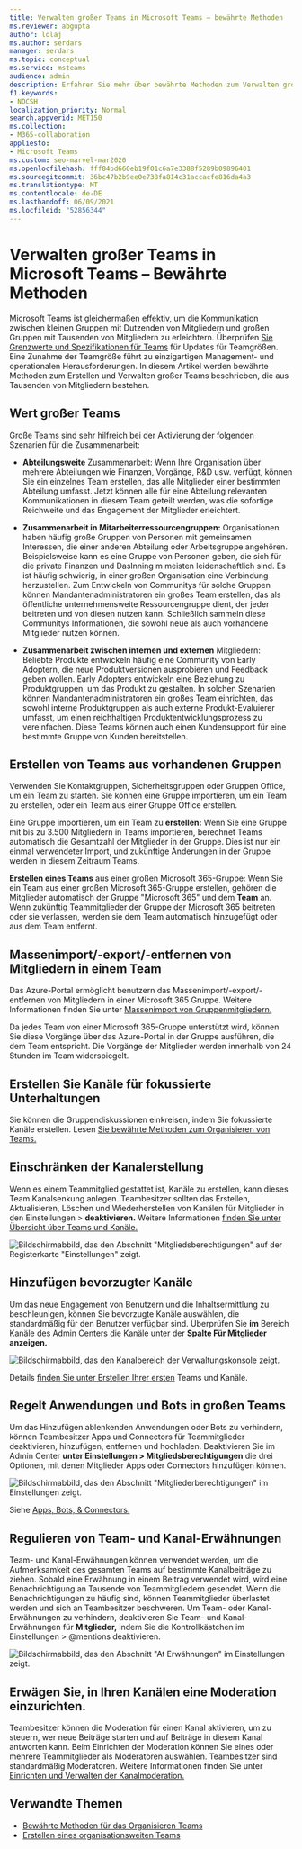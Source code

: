 ```yaml
---
title: Verwalten großer Teams in Microsoft Teams – bewährte Methoden
ms.reviewer: abgupta
author: lolaj
ms.author: serdars
manager: serdars
ms.topic: conceptual
ms.service: msteams
audience: admin
description: Erfahren Sie mehr über bewährte Methoden zum Verwalten großer Teams in Microsoft Teams, um die Anforderungen Ihrer Organisation zu erfüllen.
f1.keywords:
- NOCSH
localization_priority: Normal
search.appverid: MET150
ms.collection:
- M365-collaboration
appliesto:
- Microsoft Teams
ms.custom: seo-marvel-mar2020
ms.openlocfilehash: fff84bd660eb19f01c6a7e3388f5289b09896401
ms.sourcegitcommit: 36bc47b2b9ee0e738fa814c31accacfe816da4a3
ms.translationtype: MT
ms.contentlocale: de-DE
ms.lasthandoff: 06/09/2021
ms.locfileid: "52856344"
---
```

# <a name="manage-large-teams-in-microsoft-teams---best-practices"></a>Verwalten großer Teams in Microsoft Teams – Bewährte Methoden

Microsoft Teams ist gleichermaßen effektiv, um die Kommunikation zwischen kleinen Gruppen mit Dutzenden von Mitgliedern und großen Gruppen mit Tausenden von Mitgliedern zu erleichtern. Überprüfen [Sie Grenzwerte und Spezifikationen für Teams](limits-specifications-teams.md) für Updates für Teamgrößen. Eine Zunahme der Teamgröße führt zu einzigartigen Management- und operationalen Herausforderungen. In diesem Artikel werden bewährte Methoden zum Erstellen und Verwalten großer Teams beschrieben, die aus Tausenden von Mitgliedern bestehen.

## <a name="value-of-large-teams"></a>Wert großer Teams

Große Teams sind sehr hilfreich bei der Aktivierung der folgenden Szenarien für die Zusammenarbeit:

- **Abteilungsweite** Zusammenarbeit: Wenn Ihre Organisation über mehrere Abteilungen wie Finanzen, Vorgänge, R&D usw. verfügt, können Sie ein einzelnes Team erstellen, das alle Mitglieder einer bestimmten Abteilung umfasst. Jetzt können alle für eine Abteilung relevanten Kommunikationen in diesem Team geteilt werden, was die sofortige Reichweite und das Engagement der Mitglieder erleichtert.

- **Zusammenarbeit in Mitarbeiterressourcengruppen:** Organisationen haben häufig große Gruppen von Personen mit gemeinsamen Interessen, die einer anderen Abteilung oder Arbeitsgruppe angehören. Beispielsweise kann es eine Gruppe von Personen geben, die sich für die private Finanzen und DasInning m meisten leidenschaftlich sind. Es ist häufig schwierig, in einer großen Organisation eine Verbindung herzustellen. Zum Entwickeln von Communitys für solche Gruppen können Mandantenadministratoren ein großes Team erstellen, das als öffentliche unternehmensweite Ressourcengruppe dient, der jeder beitreten und von diesen nutzen kann. Schließlich sammeln diese Communitys Informationen, die sowohl neue als auch vorhandene Mitglieder nutzen können.

- **Zusammenarbeit zwischen internen und externen** Mitgliedern: Beliebte Produkte entwickeln häufig eine Community von Early Adoptern, die neue Produktversionen ausprobieren und Feedback geben wollen. Early Adopters entwickeln eine Beziehung zu Produktgruppen, um das Produkt zu gestalten. In solchen Szenarien können Mandantenadministratoren ein großes Team einrichten, das sowohl interne Produktgruppen als auch externe Produkt-Evaluierer umfasst, um einen reichhaltigen Produktentwicklungsprozess zu vereinfachen. Diese Teams können auch einen Kundensupport für eine bestimmte Gruppe von Kunden bereitstellen.

## <a name="create-teams-from-existing-groups"></a>Erstellen von Teams aus vorhandenen Gruppen

Verwenden Sie Kontaktgruppen, Sicherheitsgruppen oder Gruppen Office, um ein Team zu starten. Sie können eine Gruppe importieren, um ein Team zu erstellen, oder ein Team aus einer Gruppe Office erstellen.

Eine Gruppe importieren, um ein Team zu **erstellen:** Wenn Sie eine Gruppe mit bis zu 3.500 Mitgliedern in Teams importieren, berechnet Teams automatisch die Gesamtzahl der Mitglieder in der Gruppe. Dies ist nur ein einmal verwendeter Import, und zukünftige Änderungen in der Gruppe werden in diesem Zeitraum Teams.

**Erstellen eines Teams** aus einer großen Microsoft 365-Gruppe: Wenn Sie ein Team aus einer großen Microsoft 365-Gruppe erstellen, gehören die Mitglieder automatisch der Gruppe "Microsoft 365" und dem **Team** an. Wenn zukünftig Teammitglieder der Gruppe der Microsoft 365 beitreten oder sie verlassen, werden sie dem Team automatisch hinzugefügt oder aus dem Team entfernt.

## <a name="bulk-importexportremove-members-in-a-team"></a>Massenimport/-export/-entfernen von Mitgliedern in einem Team

Das Azure-Portal ermöglicht benutzern das Massenimport/-export/-entfernen von Mitgliedern in einer Microsoft 365 Gruppe. Weitere Informationen finden Sie unter [Massenimport von Gruppenmitgliedern.](/azure/active-directory/enterprise-users/groups-bulk-import-members#to-bulk-import-group-members)

Da jedes Team von einer Microsoft 365-Gruppe unterstützt wird, können Sie diese Vorgänge über das Azure-Portal in der Gruppe ausführen, die dem Team entspricht. Die Vorgänge der Mitglieder werden innerhalb von 24 Stunden im Team widerspiegelt.

## <a name="create-channels-to-focus-discussions"></a>Erstellen Sie Kanäle für fokussierte Unterhaltungen

Sie können die Gruppendiskussionen einkreisen, indem Sie fokussierte Kanäle erstellen. Lesen [Sie bewährte Methoden zum Organisieren von Teams.](best-practices-organizing.md)

## <a name="restrict-channel-creation"></a>Einschränken der Kanalerstellung

Wenn es einem Teammitglied gestattet ist, Kanäle zu erstellen, kann dieses Team Kanalsenkung anlegen. Teambesitzer sollten das Erstellen, Aktualisieren, Löschen und Wiederherstellen von Kanälen für Mitglieder in den Einstellungen > **deaktivieren.** Weitere Informationen [finden Sie unter Übersicht über Teams und Kanäle.](teams-channels-overview.md)

![Bildschirmabbild, das den Abschnitt "Mitgliedsberechtigungen" auf der Registerkarte "Einstellungen" zeigt.](media/no-channel-creation.png "Screen image that member permissions section of the admin console Einstellungen tab. Die Optionen zum Erstellen oder Löschen von Kanälen durch Mitglieder sind deaktiviert.")

## <a name="add-favorite-channels"></a>Hinzufügen bevorzugter Kanäle

Um das neue Engagement von Benutzern und die Inhaltsermittlung zu beschleunigen, können Sie bevorzugte Kanäle auswählen, die standardmäßig für den Benutzer verfügbar sind. Überprüfen Sie **im** Bereich Kanäle des Admin Centers die Kanäle unter der **Spalte Für Mitglieder anzeigen.**

![Bildschirmabbild, das den Kanalbereich der Verwaltungskonsole zeigt.](media/favorite-channels.png "Bildschirmabbild, das den Kanalbereich der Verwaltungskonsole zeigt. Einige Kanäle sind auf Für Mitglieder anzeigen aktiviert.")

 Details [finden Sie unter Erstellen Ihrer ersten](get-started-with-teams-create-your-first-teams-and-channels.md) Teams und Kanäle.

## <a name="regulate-applications-and-bots-in-large-teams"></a>Regelt Anwendungen und Bots in großen Teams

Um das Hinzufügen ablenkenden Anwendungen oder Bots zu verhindern, können Teambesitzer Apps und Connectors für Teammitglieder deaktivieren, hinzufügen, entfernen und hochladen. Deaktivieren Sie im Admin Center **unter Einstellungen > Mitgliedsberechtigungen** die drei Optionen, mit denen Mitglieder Apps oder Connectors hinzufügen können.

![Bildschirmabbild, das den Abschnitt "Mitgliederberechtigungen" im Einstellungen zeigt.](media/disable-bots-connectors.png "Bildschirmabbild, das den Berechtigungsbereich &quot;Mitglied&quot; des Einstellungen zeigt. Die Optionen für ermöglichen Mitgliedern, Apps oder Connectors hinzuzufügen, sind deaktiviert.")

Siehe [Apps, Bots, & Connectors.](deploy-apps-microsoft-teams-landing-page.md)

## <a name="regulate-team-and-channel-mentions"></a>Regulieren von Team- und Kanal-Erwähnungen

Team- und Kanal-Erwähnungen können verwendet werden, um die Aufmerksamkeit des gesamten Teams auf bestimmte Kanalbeiträge zu ziehen. Sobald eine Erwähnung in einem Beitrag verwendet wird, wird eine Benachrichtigung an Tausende von Teammitgliedern gesendet. Wenn die Benachrichtigungen zu häufig sind, können Teammitglieder überlastet werden und sich an Teambesitzer beschweren. Um Team- oder Kanal-Erwähnungen zu verhindern, deaktivieren Sie Team- und Kanal-Erwähnungen für **Mitglieder,** indem Sie die Kontrollkästchen im Einstellungen > @mentions deaktivieren.

![Bildschirmabbild, das den Abschnitt "At Erwähnungen" im Einstellungen zeigt.](media/no-at-mentions.png "Bildschirmabbild, das den Abschnitt &quot;At Erwähnungen&quot; im Einstellungen zeigt. Die Optionen zum Anzeigen und Zugreifen auf At-Erwähnungen sind deaktiviert.")

## <a name="consider-setting-up-moderation-in-your-channels"></a>Erwägen Sie, in Ihren Kanälen eine Moderation einzurichten.

Teambesitzer können die Moderation für einen Kanal aktivieren, um zu steuern, wer neue Beiträge starten und auf Beiträge in diesem Kanal antworten kann. Beim Einrichten der Moderation können Sie eines oder mehrere Teammitglieder als Moderatoren auswählen. Teambesitzer sind standardmäßig Moderatoren. Weitere Informationen finden Sie unter [Einrichten und Verwalten der Kanalmoderation.](manage-channel-moderation-in-teams.md)

## <a name="related-topics"></a>Verwandte Themen

- [Bewährte Methoden für das Organisieren Teams](best-practices-organizing.md)
- [Erstellen eines organisationsweiten Teams](create-an-org-wide-team.md)